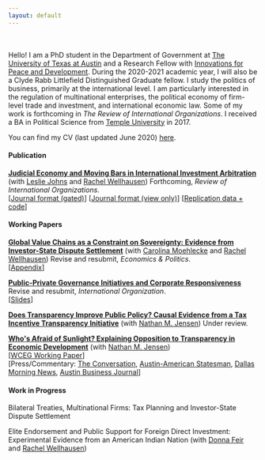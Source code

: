 ```yaml
---
layout: default
---
```

<br><br>
Hello! I am a PhD student in the Department of Government at [The University of Texas at Austin](https://liberalarts.utexas.edu/government/) and a Research Fellow with [Innovations for Peace and Development](http://www.ipdutexas.org/). During the 2020-2021 academic year, I will also be a Clyde Rabb Littlefield Distinguished Graduate fellow. I study the politics of business, primarily at the international level. I am particularly interested in the regulation of multinational enterprises, the political economy of firm-level trade and investment, and international economic law. Some of my work is forthcoming in *The Review of International Organizations*. I received a BA in Political Science from [Temple University](https://www.temple.edu/) in 2017.

You can find my CV (last updated June 2020) [here](assets/ThrallCV_June2020_2.pdf). 

#### Publication
**[Judicial Economy and Moving Bars in International Investment Arbitration](assets/Moving-Bars-final.pdf)** (with [Leslie Johns](http://lesliejohns.me/) and [Rachel Wellhausen](http://www.rwellhausen.com/)) Forthcoming, *Review of International Organizations*.<br>
[[Journal format (gated)](https://link.springer.com/article/10.1007/s11558-019-09364-y)] [[Journal format (view only)](https://rdcu.be/bLN9B)]  [[Replication data + code](assets/JoThWe_replication_materials.zip)]

#### Working Papers
**[Global Value Chains as a Constraint on Sovereignty: Evidence from Investor-State Dispute Settlement](assets/MTW_Jul2019.pdf)** (with [Carolina Moehlecke](https://www.carolinamoehlecke.com/) and [Rachel Wellhausen](http://www.rwellhausen.com/)) Revise and resubmit, *Economics & Politics*.<br>
 [[Appendix](assets/MTW_Jul2019_APPENDICES.pdf)]
 
 
**[Public-Private Governance Initiatives and Corporate Responsiveness](assets/responsiveness_draft_04_06_20.pdf)**<br>
Revise and resubmit, *International Organization*.  
[[Slides](assets/responsiveness_slides.pdf)]
 
 
**[Does Transparency Improve Public Policy? Causal Evidence from a Tax Incentive Transparency Initiative](assets/Transparency_and_Tax_Breaks__Causal_Evidence_from_GASB_77.pdf)** (with [Nathan M. Jensen](http://www.natemjensen.com/))
Under review.

**[Who's Afraid of Sunlight? Explaining Opposition to Transparency in Economic Development](assets/Jensen_Thrall_Pitt.docx)** (with [Nathan M. Jensen](http://www.natemjensen.com/))<br>
[[WCEG Working Paper](https://equitablegrowth.org/working-papers/whos-afraid-of-sunlight-explaining-opposition-to-transparency-in-economic-development/)]<br>
[Press/Commentary: [The Conversation](https://theconversation.com/amazon-hq2-texas-experience-shows-why-new-yorkers-should-be-skeptical-111137?utm_source=twitter&utm_medium=twitterbutton), [Austin-American Statesman](https://www.statesman.com/opinion/20190206/commentary-transparency-economic-development-regulations-are-dying-in-texas), [Dallas Morning News](https://www.dallasnews.com/opinion/commentary/2019/02/05/sweetheart-deal-deal-texas-trims-job-goals-companies-wont-hit-em), [Austin Business Journal](https://www.bizjournals.com/austin/news/2019/02/06/texas-enterprise-fund-transparency-study-how-often.html)]

#### Work in Progress

Bilateral Treaties, Multinational Firms: Tax Planning and Investor-State Dispute Settlement

Elite Endorsement and Public Support for Foreign Direct Investment: Experimental Evidence from an American Indian Nation (with [Donna Feir](https://www.donnafeir.com/) and [Rachel Wellhausen](http://www.rwellhausen.com/))
